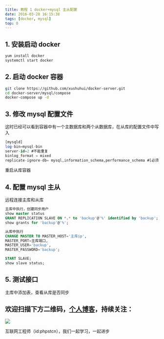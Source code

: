 ```yaml
---
title: 教程 1 docker+mysql 主从配置
date: 2016-03-28 16:15:38
tags: [docker, mysql]
top: 0
---
```


## 1. 安装启动 docker

```bash
yum install docker
systemctl start docker
```

## 2. 启动 docker 容器

```bash
git clone https://github.com/xushuhui/docker-server.git
cd docker-server/mysql/compose
docker-compose up -d
```

## 3. 修改 mysql 配置文件

这时已经可以看到容器中有一个主数据库和两个从数据库，在从库的配置文件中写入

```sql
[mysqld]
log-bin=mysql-bin
server-id=2 #不能重复
binlog_format = mixed
replicate-ignore-db= mysql,information_schema,performance_schema #[必须]不需要同步的数据库。
```

重启从库容器

## 4. 配置 mysql 主从

远程连接主库和从库

```sql
主库中执行，创建同步用户
show master status
GRANT REPLICATION SLAVE ON *.* to 'backup'@'%' identified by 'backup';
show grants for 'backup'@'%';

从库中执行
CHANGE MASTER TO MASTER_HOST='主库ip',
MASTER_PORT=主库端口,
MASTER_USER='backup',
MASTER_PASSWORD='backup';

START SLAVE;
show slave status;
```

## 5. 测试接口

主库中添加表，查看从库是否同步

## 欢迎扫描下方二维码，[个人博客](https://www.phpst.cn)，持续关注：

![](https://ww1.sinaimg.cn/large/a616b9a4gy1g4xzv954a4j20760763yo.jpg)

互联网工程师（id:phpstcn），我们一起学习，一起进步
